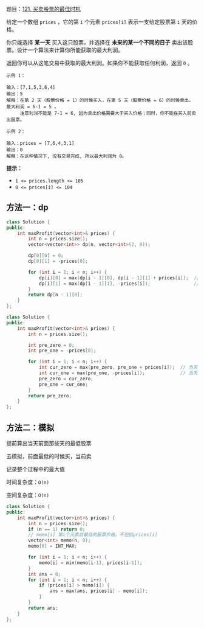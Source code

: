 题目：[121. 买卖股票的最佳时机](https://leetcode.cn/problems/best-time-to-buy-and-sell-stock/)

给定一个数组 `prices` ，它的第 `i` 个元素 `prices[i]` 表示一支给定股票第 `i` 天的价格。

你只能选择 **某一天** 买入这只股票，并选择在 **未来的某一个不同的日子** 卖出该股票。设计一个算法来计算你所能获取的最大利润。

返回你可以从这笔交易中获取的最大利润。如果你不能获取任何利润，返回 `0` 。

```
示例 1：

输入：[7,1,5,3,6,4]
输出：5
解释：在第 2 天（股票价格 = 1）的时候买入，在第 5 天（股票价格 = 6）的时候卖出，最大利润 = 6-1 = 5 。
     注意利润不能是 7-1 = 6, 因为卖出价格需要大于买入价格；同时，你不能在买入前卖出股票。

示例 2：

输入：prices = [7,6,4,3,1]
输出：0
解释：在这种情况下, 没有交易完成, 所以最大利润为 0。

```

**提示：**

- `1 <= prices.length <= 105`
- `0 <= prices[i] <= 104`

## 方法一：dp

```cpp
class Solution {
public:
    int maxProfit(vector<int>& prices) {
        int n = prices.size();
        vector<vector<int>> dp(n, vector<int>(2, 0));

        dp[0][0] = 0;
        dp[0][1] = -prices[0];

        for (int i = 1; i < n; i++) {
            dp[i][0] = max(dp[i - 1][0], dp[i - 1][1] + prices[i]);  // 当天 休息 或 卖
            dp[i][1] = max(dp[i - 1][1], -prices[i]);                // 当天 休息 或 买
        }
        return dp[n - 1][0];
    }
};
```



```cpp
class Solution {
public:
    int maxProfit(vector<int>& prices) {
        int n = prices.size();

        int pre_zero = 0;
        int pre_one = -prices[0];

        for (int i = 1; i < n; i++) {
            int cur_zero = max(pre_zero, pre_one + prices[i]);  // 当天 休息 或 卖
            int cur_one = max(pre_one, -prices[i]);             // 当天 休息 或 买
            pre_zero = cur_zero;
            pre_one = cur_one;
        }
        return pre_zero;
    }
};
```



## 方法二：模拟

提前算出当天前面那些天的最低股票

去模拟，前面最低的时候买，当前卖

记录整个过程中的最大值

时间复杂度：`O(n)`

空间复杂度：`O(n)`

```cpp
class Solution {
public:
    int maxProfit(vector<int>& prices) {
        int n = prices.size();
        if (n == 1) return 0;
        // memo[i] 第i个元素前最低的股票价格，不包括prices[i]
        vector<int> memo(n, 0);
        memo[0] = INT_MAX;

        for (int i = 1; i < n; i++) {
            memo[i] = min(memo[i-1], prices[i-1]);
        }
        int ans = 0;
        for (int i = 1; i < n; i++) {
            if (prices[i] > memo[i]) {
                ans = max(ans, prices[i] - memo[i]);
            }
        }
        return ans;
    }
};
```

